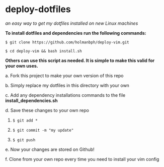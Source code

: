 # deploy-dotfiles
*an easy way to get my dotfiles installed on new Linux machines*

**To install dotfiles and dependencies run the following commands:**

  `$ git clone https://github.com/holmanbph/deploy-vim.git`
  
  `$ cd deploy-vim && bash install.sh`



**Others can use this script as needed.  It is simple to make this valid for your own uses.**

a.  Fork this project to make your own version of this repo

b.  Simply replace my dotfiles in this directory with your own

c.  Add any dependency installations commands to the file **install_dependencies.sh**

d.  Save these changes to your own repo 

1. `$ git add *` 

2. `$ git commit -m "my update"`
  
3. `$ git push`

e.  Now your changes are stored on Github!

f.  Clone from your own repo every time you need to install your vim config


